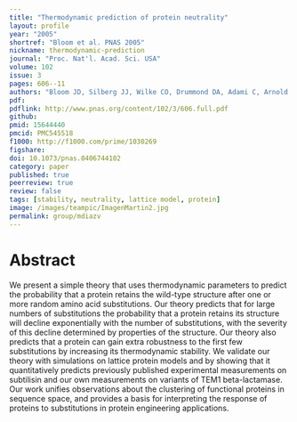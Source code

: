 ```yaml
---
title: "Thermodynamic prediction of protein neutrality"
layout: profile
year: "2005"
shortref: "Bloom et al. PNAS 2005"
nickname: thermodynamic-prediction
journal: "Proc. Nat'l. Acad. Sci. USA"
volume: 102
issue: 3
pages: 606--11
authors: "Bloom JD, Silberg JJ, Wilke CO, Drummond DA, Adami C, Arnold FH"
pdf: 
pdflink: http://www.pnas.org/content/102/3/606.full.pdf
github: 
pmid: 15644440
pmcid: PMC545518
f1000: http://f1000.com/prime/1030269
figshare: 
doi: 10.1073/pnas.0406744102
category: paper
published: true
peerreview: true
review: false
tags: [stability, neutrality, lattice model, protein]
image: /images/teampic/ImagenMartin2.jpg
permalink: group/mdiazv
---
```


# Abstract 

We present a simple theory that uses thermodynamic parameters to predict the probability that a protein retains the wild-type structure after one or more random amino acid substitutions. Our theory predicts that for large numbers of substitutions the probability that a protein retains its structure will decline exponentially with the number of substitutions, with the severity of this decline determined by properties of the structure. Our theory also predicts that a protein can gain extra robustness to the first few substitutions by increasing its thermodynamic stability. We validate our theory with simulations on lattice protein models and by showing that it quantitatively predicts previously published experimental measurements on subtilisin and our own measurements on variants of TEM1 beta-lactamase. Our work unifies observations about the clustering of functional proteins in sequence space, and provides a basis for interpreting the response of proteins to substitutions in protein engineering applications.
